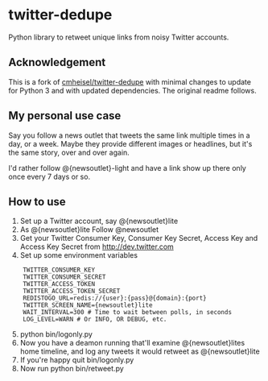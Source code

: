 twitter-dedupe
==============

Python library to retweet unique links from noisy Twitter accounts.

## Acknowledgement

This is a fork of [cmheisel/twitter-dedupe](https://github.com/cmheisel/twitter-dedupe) with minimal changes to update for Python 3 and with updated dependencies. The original readme follows.

My personal use case
------------------------
Say you follow a news outlet that tweets the same link multiple times in a day, or a week. Maybe they provide different images or headlines, but it's the same story, over and over again.

I'd rather follow @{newsoutlet}-light and have a link show up there only once every 7 days or so.


How to use
-------------
1. Set up a Twitter account, say @{newsoutlet}lite
2. As @{newsoutlet}lite Follow @newsoutlet
3. Get your Twitter Consumer Key, Consumer Key Secret, Access Key and Access Key Secret from http://dev.twitter.com
4. Set up some environment variables
```
    TWITTER_CONSUMER_KEY
    TWITTER_CONSUMER_SECRET
    TWITTER_ACCESS_TOKEN
    TWITTER_ACCESS_TOKEN_SECRET
    REDISTOGO_URL=redis://{user}:{pass}@{domain}:{port}
    TWITTER_SCREEN_NAME={newsoutlet}lite
    WAIT_INTERVAL=300 # Time to wait between polls, in seconds
    LOG_LEVEL=WARN # Or INFO, OR DEBUG, etc.
```
5. python bin/logonly.py
6. Now you have a deamon running that'll examine @{newsoutlet}lites home timeline, and log any tweets it would retweet as @{newsoutlet}lite
7. If you're happy quit bin/logonly.py
8. Now run python bin/retweet.py
